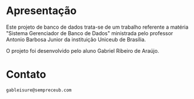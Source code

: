 # Apresentação

Este projeto de banco de dados trata-se de um trabalho referente a matéria "Sistema Gerenciador de Banco de Dados" ministrada pelo professor Antonio Barbosa Junior da instituição Uniceub de Brasília.

O projeto foi desenvolvido pelo aluno Gabriel Ribeiro de Araújo.

# Contato 
```gableisure@sempreceub.com```

